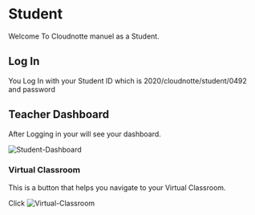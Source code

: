 # Student

Welcome To Cloudnotte manuel as a Student.

## Log In

You Log In with your Student ID which is 2020/cloudnotte/student/0492 and password

## Teacher Dashboard

After Logging in your will see your dashboard.

![Student-Dashboard](../image/Student-dashboard.jpg)

### Virtual Classroom

This is a button that helps you navigate to your Virtual Classroom.

Click ![Virtual-Classroom](../image/VirtualClassroom.jpg)

